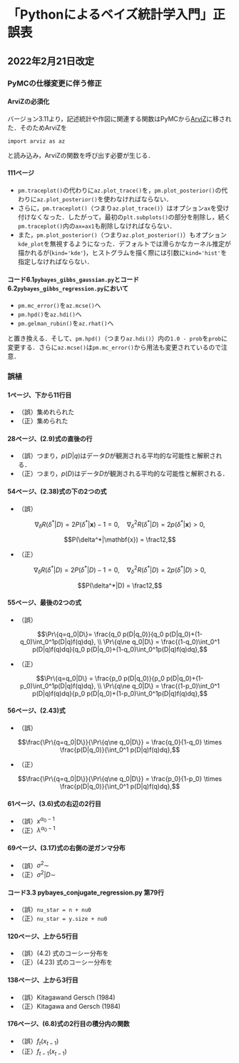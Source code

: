 # 「Pythonによるベイズ統計学入門」正誤表

## 2022年2月21日改定

### PyMCの仕様変更に伴う修正

#### ArviZの必須化

バージョン3.11より，記述統計や作図に関連する関数はPyMCから[ArviZ](https://arviz-devs.github.io/arviz/index.html)に移された．そのためArviZを

```IPython
import arviz as az
```

と読み込み，ArviZの関数を呼び出す必要が生じる．

#### 111ページ

+ `pm.traceplot()`の代わりに`az.plot_trace()`を，`pm.plot_posterior()`の代わりに`az.plot_posterior()`を使わなければならない．
+ さらに，`pm.traceplot()`（つまり`az.plot_trace()`）はオプション`ax`を受け付けなくなった．したがって，最初の`plt.subplots()`の部分を削除し，続く`pm.traceplot()`内の`ax=ax1`も削除しなければならない．
+ また，`pm.plot_posterior()`（つまり`az.plot_posterior()`）もオプション`kde_plot`を無視するようになった．デフォルトでは滑らかなカーネル推定が描かれるが(`kind='kde'`)，ヒストグラムを描く際には引数に`kind='hist'`を指定しなければならない．

#### コード6.1`pybayes_gibbs_gaussian.py`とコード6.2`pybayes_gibbs_regression.py`において

+ `pm.mc_error()`を`az.mcse()`へ
+ `pm.hpd()`を`az.hdi()`へ
+ `pm.gelman_rubin()`を`az.rhat()`へ

と置き換える．そして、`pm.hpd()`（つまり`az.hdi()`）内の`1.0 - prob`を`prob`に変更する．さらに`az.mcse()`は`pm.mc_error()`から用法も変更されているので注意．

### 誤植

#### 1ページ、下から11行目

+ （誤）集めれられた
+ （正）集められた

#### 28ページ、(2.9)式の直後の行

+ （誤）つまり，$p(D|q)$はデータ$D$が観測される平均的な可能性と解釈される．
+ （正）つまり，$p(D)$はデータ$D$が観測される平均的な可能性と解釈される．

#### 54ページ、(2.38)式の下の2つの式

+ （誤）

$$\nabla_\delta R(\delta^*|D) = 2P(\delta^*|\mathbf{x}) - 1 = 0,\quad\nabla_\delta^2 R(\delta^*|D) = 2p(\delta^*|\mathbf{x}) > 0,$$

$$P(\delta^*|\mathbf{x}) = \frac12,$$

+ （正）

$$\nabla_\delta R(\delta^*|D) = 2P(\delta^*|D) - 1 = 0,\quad\nabla_\delta^2 R(\delta^*|D) = 2p(\delta^*|D) > 0,$$

$$P(\delta^*|D) = \frac12,$$

#### 55ページ、最後の2つの式

+ （誤）

$$\Pr\{q=q_0|D\}= \frac{q_0 p(D|q_0)}{q_0 p(D|q_0)+(1-q_0)\int_0^1p(D|q)f(q)dq}, \\ \Pr\{q\ne q_0|D\} = \frac{(1-q_0)\int_0^1 p(D|q)f(q)dq}{q_0 p(D|q_0)+(1-q_0)\int_0^1p(D|q)f(q)dq},$$

+ （正）

$$\Pr\{q=q_0|D\} = \frac{p_0 p(D|q_0)}{p_0 p(D|q_0)+(1-p_0)\int_0^1p(D|q)f(q)dq}, \\ \Pr\{q\ne q_0|D\} = \frac{(1-p_0)\int_0^1 p(D|q)f(q)dq}{p_0 p(D|q_0)+(1-p_0)\int_0^1p(D|q)f(q)dq},$$

#### 56ページ、(2.43)式

+ （誤）

$$\frac{\Pr\{q=q_0|D\}}{\Pr\{q\ne q_0|D\}} = \frac{q_0}{1-q_0} \times \frac{p(D|q_0)}{\int_0^1 p(D|q)f(q)dq},$$

+ （正）

$$\frac{\Pr\{q=q_0|D\}}{\Pr\{q\ne q_0|D\}} = \frac{p_0}{1-p_0} \times \frac{p(D|q_0)}{\int_0^1 p(D|q)f(q)dq},$$


#### 61ページ、(3.6)式の右辺の2行目

+ （誤）$x^{\alpha_0-1}$
+ （正）$\lambda^{\alpha_0-1}$

#### 69ページ、(3.17)式の右側の逆ガンマ分布

+ （誤）$\sigma^2\sim$
+ （正）$\sigma^2|D\sim$

#### コード3.3 pybayes\_conjugate\_regression.py 第79行

+ （誤）`nu_star = n + nu0`
+ （正）`nu_star = y.size + nu0`

#### 120ページ、上から5行目

+ （誤）(4.2) 式のコーシー分布を
+ （正）(4.23) 式のコーシー分布を

#### 138ページ、上から3行目

+ （誤）Kitagawand Gersch (1984)
+ （正）Kitagawa and Gersch (1984)

#### 176ページ、(6.8)式の2行目の積分内の関数

+ （誤）$f_t(x_{t-1})$
+ （正）$f_{t-1}(x_{t-1})$
